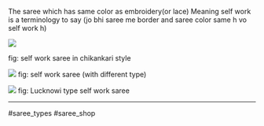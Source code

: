 The saree which has same color as embroidery(or lace)
Meaning self work is a terminology to say (jo bhi saree me border and saree color same h vo self work h)


![](https://i.imgur.com/cuGx1cw.png)

fig: self work saree in chikankari style

![](https://i.imgur.com/RXdFY0d.png)
fig: self work saree (with different type)


![](https://i.imgur.com/PDQ8uW6.png)
fig: Lucknowi type self work saree

-----
#saree_types #saree_shop 


